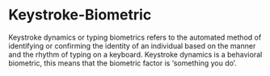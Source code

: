 # Keystroke-Biometric
Keystroke dynamics or typing biometrics refers to the automated method of identifying or confirming the identity of an individual based on the manner and the rhythm of typing on a keyboard. Keystroke dynamics is a behavioral biometric, this means that the biometric factor is ‘something you do’.

